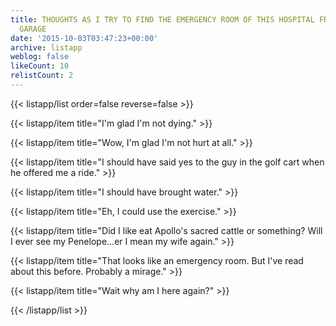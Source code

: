 ```yaml
---
title: THOUGHTS AS I TRY TO FIND THE EMERGENCY ROOM OF THIS HOSPITAL FROM THE PARKING
  GARAGE
date: '2015-10-03T03:47:23+00:00'
archive: listapp
weblog: false
likeCount: 10
relistCount: 2
---
```



{{< listapp/list order=false reverse=false >}}

   {{< listapp/item title="I'm glad I'm not dying." >}}

   {{< listapp/item title="Wow, I'm glad I'm not hurt at all." >}}

   {{< listapp/item title="I should have said yes to the guy in the golf cart when he offered me a ride." >}}

   {{< listapp/item title="I should have brought water." >}}

   {{< listapp/item title="Eh, I could use the exercise." >}}

   {{< listapp/item title="Did I like eat Apollo's sacred cattle or something? Will I ever see my Penelope…er I mean my wife again." >}}

   {{< listapp/item title="That looks like an emergency room. But I've read about this before. Probably a mirage." >}}

   {{< listapp/item title="Wait why am I here again?" >}}

{{< /listapp/list >}}
